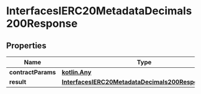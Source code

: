 
# InterfacesIERC20MetadataDecimals200Response

## Properties
Name | Type | Description | Notes
------------ | ------------- | ------------- | -------------
**contractParams** | [**kotlin.Any**](.md) |  | 
**result** | [**InterfacesIERC20MetadataDecimals200ResponseResult**](InterfacesIERC20MetadataDecimals200ResponseResult.md) |  | 



